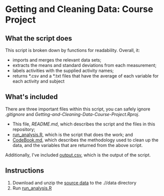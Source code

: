 # Getting and Cleaning Data: Course Project

## What the script does
This script is broken down by functions for readability. Overall, it:
- imports and merges the relevant data sets;
- extracts the means and standard deviations from each measurement;
- labels activities with the supplied activity names;
- returns \*.csv and a \*.txt files that have the average of each variable for each activity and subject

## What's included
There are three important files within this script, you can safely ignore _.gitignore_ and _Getting-and-Cleaning-Data-Course-Project.Rproj_.
- This file, _README.md_, which describes the script and the files in this repository;
- [run_analysis.R](https://github.com/sam-hatley/Getting-and-Cleaning-Data-Course-Project/blob/main/run_analysis.R), which is the script that does the work; and
- [CodeBook.md](https://github.com/sam-hatley/Getting-and-Cleaning-Data-Course-Project/blob/main/CodeBook.md), which describes the methodology used to clean up the data, and the variables that are returned from the above script.

Additionally, I've included [output.csv](https://github.com/sam-hatley/Getting-and-Cleaning-Data-Course-Project/blob/main/data/output.csv), which is the output of the script.

## Instructions
1. Download and unzip the [source data](https://d396qusza40orc.cloudfront.net/getdata%2Fprojectfiles%2FUCI%20HAR%20Dataset.zip) to the .//data directory
2. Run [run_analysis.R](https://github.com/sam-hatley/Getting-and-Cleaning-Data-Course-Project/blob/main/run_analysis.R)
